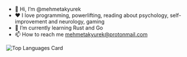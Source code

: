 - 👋 Hi, I’m @mehmetakyurek
- ❤️ I love programming, powerlifting, reading about psychology, self-improvement and neurology, gaming
- 🌱 I’m currently learning Rust and Go
- 📫 How to reach me mehmetakyurek@protonmail.com
  
![Top Languages Card](https://github-readme-stats.vercel.app/api/top-langs/?username=mehmetakyurek&layout=compact)
<!---
mehmetakyurek/mehmetakyurek is a ✨ special ✨ repository because its `README.md` (this file) appears on your GitHub profile.
You can click the Preview link to take a look at your changes.
--->
